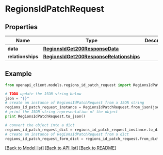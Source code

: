 # RegionsIdPatchRequest


## Properties
Name | Type | Description | Notes
------------ | ------------- | ------------- | -------------
**data** | [**RegionsIdGet200ResponseData**](RegionsIdGet200ResponseData.md) |  | [optional] 
**relationships** | [**RegionsIdGet200ResponseRelationships**](RegionsIdGet200ResponseRelationships.md) |  | [optional] 

## Example

```python
from openapi_client.models.regions_id_patch_request import RegionsIdPatchRequest

# TODO update the JSON string below
json = "{}"
# create an instance of RegionsIdPatchRequest from a JSON string
regions_id_patch_request_instance = RegionsIdPatchRequest.from_json(json)
# print the JSON string representation of the object
print RegionsIdPatchRequest.to_json()

# convert the object into a dict
regions_id_patch_request_dict = regions_id_patch_request_instance.to_dict()
# create an instance of RegionsIdPatchRequest from a dict
regions_id_patch_request_form_dict = regions_id_patch_request.from_dict(regions_id_patch_request_dict)
```
[[Back to Model list]](../README.md#documentation-for-models) [[Back to API list]](../README.md#documentation-for-api-endpoints) [[Back to README]](../README.md)


